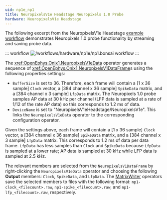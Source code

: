 ```yaml
---
uid: np1e_np1
title: NeuropixelsV1e Headstage Neuropixels 1.0 Probe
hardware: NeuropixelsV1e Headstage
---
```


The following excerpt from the NeuropixelsV1e Headstage [example workflow](xref:np1e) demonstrates Neuropixels 1.0 probe
functionality by streaming and saving probe data.

::: workflow
![/workflows/hardware/np1e/np1.bonsai workflow](../../../workflows/hardware/np1e/np1.bonsai)
:::

The <xref:OpenEphys.Onix1.NeuropixelsV1eData> operator generates a sequence of
<xref:OpenEphys.Onix1.NeuropixelsV1DataFrame>s using the following properties settings:
- `BufferSize` is set to 36. Therefore, each frame will contain a [1 x 36 sample] `Clock` vector, a [384
  channel x 36 sample] `SpikeData` matrix, and a [384 channel x 3 sample] `LfpData` matrix. The Neuropixels 1.0 probe
  samples AP data at 30 kHz per channel (LFP data is sampled at a rate of 1/12 of the rate AP data) so this corresponds
  to 1.2 ms of data.
- `DeviceName` is set to "NeuropixelsV1eHeadstage/NeuropixelsV1e". This links the `NeuropixelsV1eData` operator to the
  corresponding configuration operator.

Given the settings above, each frame will contain a [1 x 36 sample] `Clock` vector, a [384 channel x 36 sample]
`SpikeData` matrix, and a [384 channel x 3 sample] `LfpData` matrix. This corresponds to 1.2 ms of data per data
frame. `LfpData` has less samples than `Clock` and `SpikeData` because `LfpData` is sampled at a lower rate; AP data
is sampled at 30 kHz while LFP data is sampled at 2.5 kHz.

The relevant members are selected from the `NeuropixelsV1DataFrame` by right-clicking the `NeuropixelsV1eData` operator
and choosing the following **Output** members: `Clock`, `SpikeData`, and `LfpData`. The
[MatrixWriter](xref:Bonsai.Dsp.MatrixWriter) operators save the selected members to files with the following format:
`np1-clock_<filecount>.raw`, `np1-spike_<filecount>.raw`, and `np1-lfp_<filecount>.raw`, respectively.
